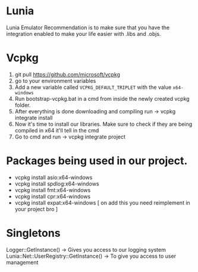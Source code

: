 # Lunia
Lunia Emulator
Recommendation is to make sure that you have the integration enabled to make your life easier with .libs and .objs.

# Vcpkg

1. git pull https://github.com/microsoft/vcpkg
2. go to your environment variables
3. Add a new variable called `VCPKG_DEFAULT_TRIPLET` with the value `x64-windows`
4. Run bootstrap-vcpkg.bat in a cmd from inside the newly created vcpkg folder.
5. After everything is done downloading and compiling run -> vcpkg integrate install
6. Now it's time to install our libraries. Make sure to check if they are being compiled in x64 it'll tell in the cmd
7. Go to cmd and run -> vcpkg integrate project

# Packages being used in our project.
- vcpkg install asio:x64-windows
- vcpkg install spdlog:x64-windows
- vcpkg install fmt:x64-windows 
- vcpkg install cpr:x64-windows
- vcpkg install expat:x64-windows [ on add this you need reimplement in your project bro ]


# Singletons
Logger::GetInstance() -> Gives you access to our logging system  
Lunia::Net::UserRegistry::GetInstance()  -> To give you access to user management 
